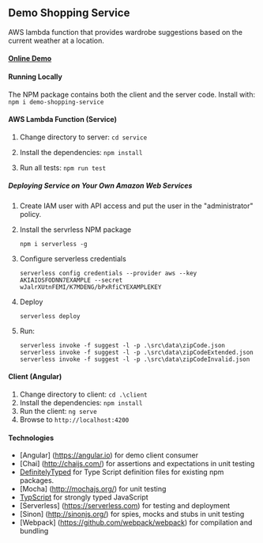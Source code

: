 ## Demo Shopping Service

AWS lambda function that provides wardrobe suggestions based on the current weather at a location.

#### [Online Demo](https://the-running-dev.github.io/Demo-ShoppingService/)

#### Running Locally
The NPM package contains both the client and the server code.
Install with: ```npm i demo-shopping-service```

#### AWS Lambda Function (Service)
1. Change directory to server: ```cd service```

2. Install the dependencies: ```npm install```

3. Run all tests: ```npm run test```

##### Deploying Service on Your Own Amazon Web Services
1. Create IAM user with API access and put the user in the "administrator" policy.

2. Install the servrless NPM package

    ```npm i serverless -g```

3. Configure serverless credentials

    ```serverless config credentials --provider aws --key AKIAIOSFODNN7EXAMPLE --secret wJalrXUtnFEMI/K7MDENG/bPxRfiCYEXAMPLEKEY```

4. Deploy

    ```serverless deploy```

5. Run:

    ```serverless invoke -f suggest -l -p .\src\data\zipCode.json```
    ```serverless invoke -f suggest -l -p .\src\data\zipCodeExtended.json```
    ```serverless invoke -f suggest -l -p .\src\data\zipCodeInvalid.json```

#### Client (Angular)
1. Change directory to client: ```cd .\client```
2. Install the dependencies: ```npm install```
3. Run the client: ```ng serve```
4. Browse to ```http://localhost:4200```

#### Technologies
* [Angular] (https://angular.io) for demo client consumer
* [Chai] (http://chaijs.com/) for assertions and expectations in unit testing
* [DefinitelyTyped](https://github.com/DefinitelyTyped/tsd) for Type Script definition files for existing npm packages.
* [Mocha] (http://mochajs.org/) for unit testing
* [TypScript](http://www.typescriptlang.org/) for strongly typed JavaScript
* [Serverless] (https://serverless.com) for testing and deployment
* [Sinon] (http://sinonjs.org/) for spies, mocks and stubs in unit testing
* [Webpack] (https://github.com/webpack/webpack) for compilation and bundling